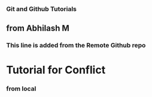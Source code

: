 ### Git and Github Tutorials

## from Abhilash M

### This line is added from the Remote Github repo
# Tutorial for Conflict
### from local
